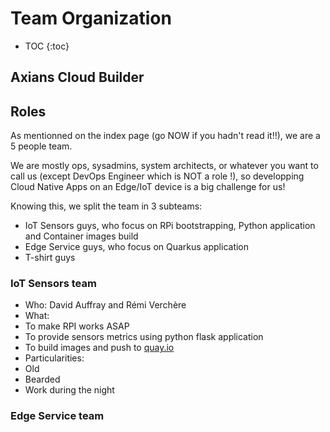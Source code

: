 # Team Organization

* TOC
{:toc}

## Axians Cloud Builder

## Roles

As mentionned on the index page (go NOW if you hadn't read it!!), we are a 5 people team.

We are mostly ops, sysadmins, system architects, or whatever you want to call us (except DevOps Engineer which is NOT a role !), so developping Cloud Native Apps on an Edge/IoT device is a big challenge for us!

Knowing this, we split the team in 3 subteams:
* IoT Sensors guys, who focus on RPi bootstrapping, Python application and Container images build
* Edge Service guys, who focus on Quarkus application
* T-shirt guys

### IoT Sensors team

* Who: David Auffray and Rémi Verchère
* What:
 * To make RPI works ASAP
 * To provide sensors metrics using python flask application
 * To build images and push to [quay.io](https://www.quay.io)
* Particularities:
 * Old
 * Bearded
 * Work during the night

### 


### Edge Service team


## 
